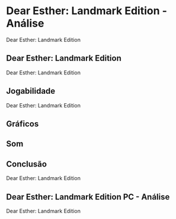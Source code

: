 ---
---

# Dear Esther: Landmark Edition - Análise

Dear Esther: Landmark Edition

## Dear Esther: Landmark Edition

Dear Esther: Landmark Edition

## Jogabilidade

Dear Esther: Landmark Edition

## Gráficos


## Som

## Conclusão

Dear Esther: Landmark Edition

## Dear Esther: Landmark Edition PC - Análise

Dear Esther: Landmark Edition
